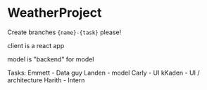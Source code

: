 # WeatherProject

Create branches `{name}-{task}` please! 

client is a react app

model is "backend" for model

Tasks:
Emmett - Data guy
Landen - model
Carly - UI
kKaden - UI / architecture 
Harith - Intern

